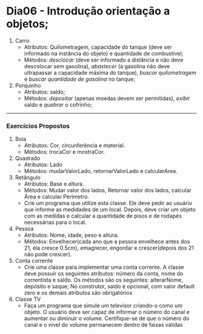 # Dia06 - Introdução orientação a objetos;

<ol>
    <li>Carro
        <ul>
            <li>Atributos: Quilometragem, capacidade do tanque (deve ser informado na instância do objeto) e quantidade de combustível;</li>
            <li>Métodos: <em>desclocar</em> (deve ser informado a distância e não deve descolocar sem gasolina), <em>abastecer</em> (a gasolina não deve ultrapassar a capacidade máxima do tanque), <em>buscar quilometragem</em> e <em>buscar quantidade de gasolina</em> no tanque;</li>
        </ul>
    </li>
    <li>Porquinho
        <ul>
            <li>Atributos: saldo;</li>
            <li>Métodos: <em>depositar</em> (apenas moedas devem ser permitidas), <em>exibir</em> saldo e <em>quebrar</em> o cofrinho;</li>
        </ul>
    </li>
</ol>

<hr> 
<h3>Exercícios Propostos</h3>

<ol>
    <li>Bola
        <ul>
            <li>Atributos: Cor, circunferência e material.</li>
            <li>Métodos: trocaCor e mostraCor.</li>
        </ul>
    </li>
    <li>Quadrado
        <ul>
            <li>Atributos: Lado</li>
            <li>Métodos: mudarValorLado, retornarValorLado e calcularArea.</li>
        </ul>
    </li>
    <li>Retângulo
        <ul>
            <li>Atributos: Base e altura.</li>
            <li>Métodos: Mudar valor dos lados, Retornar valor dos lados, calcular Área e calcular Perímetro.</li>
            <li>Crie um programa que utilize esta classe. Ele deve pedir ao usuário que informe as medidades de um local. Depois, deve criar um objeto com as medidas e calcular a quantidade de pisos e de rodapés necessárias para o local.</li>
        </ul>
    </li>
    <li>Pessoa
        <ul>
            <li>Atributos: Nome, idade, peso e altura.</li>
            <li>Métodos: Envelhecer(cada ano que a pessoa envelhece antes dos 21, ela cresce 0.5cm), emagrecer, engordar e crescer(depois dos 21 não pode crescer).</li>
        </ul>
    </li>
    <li>Conta corrente
        <ul>
            <li>Crie uma classe para implementar uma conta corrente. A classe deve possuir os seguintes atributos: número da conta, nome do correntista e saldo. Os métodos são os seguintes: alterarNome, depósito e saque; No construtor, saldo é opcional, com valor default zero e os demais atributos são obrigatórios</li>
        </ul>
    </li>
    <li>Classe TV
        <ul>
            <li>Faça um programa que simule um televisor criando-o como um objeto. O usuário deve ser capaz de informar o número do canal e aumentar ou diminuir o volume. Certifique-se de que o número do canal e o nível do volume permanecem dentro de faixas válidas</li>
        </ul>
    </li>

</ol>